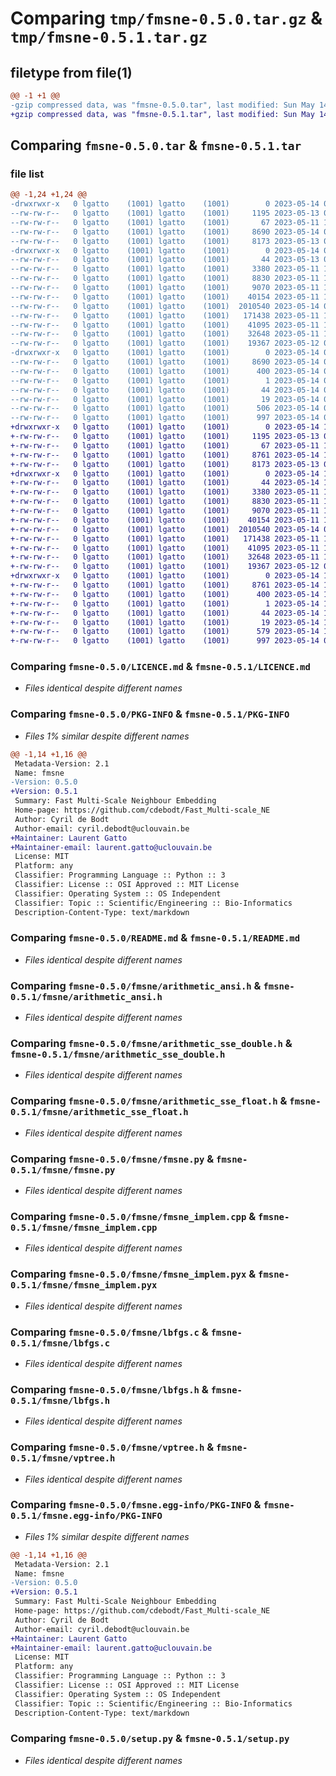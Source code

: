 # Comparing `tmp/fmsne-0.5.0.tar.gz` & `tmp/fmsne-0.5.1.tar.gz`

## filetype from file(1)

```diff
@@ -1 +1 @@
-gzip compressed data, was "fmsne-0.5.0.tar", last modified: Sun May 14 09:55:11 2023, max compression
+gzip compressed data, was "fmsne-0.5.1.tar", last modified: Sun May 14 10:14:35 2023, max compression
```

## Comparing `fmsne-0.5.0.tar` & `fmsne-0.5.1.tar`

### file list

```diff
@@ -1,24 +1,24 @@
-drwxrwxr-x   0 lgatto    (1001) lgatto    (1001)        0 2023-05-14 09:55:11.218449 fmsne-0.5.0/
--rw-rw-r--   0 lgatto    (1001) lgatto    (1001)     1195 2023-05-13 08:50:57.000000 fmsne-0.5.0/LICENCE.md
--rw-rw-r--   0 lgatto    (1001) lgatto    (1001)       67 2023-05-11 14:46:43.000000 fmsne-0.5.0/MANIFEST.in
--rw-rw-r--   0 lgatto    (1001) lgatto    (1001)     8690 2023-05-14 09:55:11.218449 fmsne-0.5.0/PKG-INFO
--rw-rw-r--   0 lgatto    (1001) lgatto    (1001)     8173 2023-05-13 09:10:50.000000 fmsne-0.5.0/README.md
-drwxrwxr-x   0 lgatto    (1001) lgatto    (1001)        0 2023-05-14 09:55:11.218449 fmsne-0.5.0/fmsne/
--rw-rw-r--   0 lgatto    (1001) lgatto    (1001)       44 2023-05-13 08:41:46.000000 fmsne-0.5.0/fmsne/__init__.py
--rw-rw-r--   0 lgatto    (1001) lgatto    (1001)     3380 2023-05-11 14:46:43.000000 fmsne-0.5.0/fmsne/arithmetic_ansi.h
--rw-rw-r--   0 lgatto    (1001) lgatto    (1001)     8830 2023-05-11 14:46:43.000000 fmsne-0.5.0/fmsne/arithmetic_sse_double.h
--rw-rw-r--   0 lgatto    (1001) lgatto    (1001)     9070 2023-05-11 14:46:43.000000 fmsne-0.5.0/fmsne/arithmetic_sse_float.h
--rw-rw-r--   0 lgatto    (1001) lgatto    (1001)    40154 2023-05-11 14:46:48.000000 fmsne-0.5.0/fmsne/fmsne.py
--rw-rw-r--   0 lgatto    (1001) lgatto    (1001)  2010540 2023-05-14 09:45:02.000000 fmsne-0.5.0/fmsne/fmsne_implem.cpp
--rw-rw-r--   0 lgatto    (1001) lgatto    (1001)   171438 2023-05-11 14:46:43.000000 fmsne-0.5.0/fmsne/fmsne_implem.pyx
--rw-rw-r--   0 lgatto    (1001) lgatto    (1001)    41095 2023-05-11 14:46:43.000000 fmsne-0.5.0/fmsne/lbfgs.c
--rw-rw-r--   0 lgatto    (1001) lgatto    (1001)    32648 2023-05-11 14:46:43.000000 fmsne-0.5.0/fmsne/lbfgs.h
--rw-rw-r--   0 lgatto    (1001) lgatto    (1001)    19367 2023-05-12 04:57:27.000000 fmsne-0.5.0/fmsne/vptree.h
-drwxrwxr-x   0 lgatto    (1001) lgatto    (1001)        0 2023-05-14 09:55:11.218449 fmsne-0.5.0/fmsne.egg-info/
--rw-rw-r--   0 lgatto    (1001) lgatto    (1001)     8690 2023-05-14 09:55:11.000000 fmsne-0.5.0/fmsne.egg-info/PKG-INFO
--rw-rw-r--   0 lgatto    (1001) lgatto    (1001)      400 2023-05-14 09:55:11.000000 fmsne-0.5.0/fmsne.egg-info/SOURCES.txt
--rw-rw-r--   0 lgatto    (1001) lgatto    (1001)        1 2023-05-14 09:55:11.000000 fmsne-0.5.0/fmsne.egg-info/dependency_links.txt
--rw-rw-r--   0 lgatto    (1001) lgatto    (1001)       44 2023-05-14 09:55:11.000000 fmsne-0.5.0/fmsne.egg-info/requires.txt
--rw-rw-r--   0 lgatto    (1001) lgatto    (1001)       19 2023-05-14 09:55:11.000000 fmsne-0.5.0/fmsne.egg-info/top_level.txt
--rw-rw-r--   0 lgatto    (1001) lgatto    (1001)      506 2023-05-14 09:55:11.218449 fmsne-0.5.0/setup.cfg
--rw-rw-r--   0 lgatto    (1001) lgatto    (1001)      997 2023-05-14 09:45:20.000000 fmsne-0.5.0/setup.py
+drwxrwxr-x   0 lgatto    (1001) lgatto    (1001)        0 2023-05-14 10:14:35.257286 fmsne-0.5.1/
+-rw-rw-r--   0 lgatto    (1001) lgatto    (1001)     1195 2023-05-13 08:50:57.000000 fmsne-0.5.1/LICENCE.md
+-rw-rw-r--   0 lgatto    (1001) lgatto    (1001)       67 2023-05-11 14:46:43.000000 fmsne-0.5.1/MANIFEST.in
+-rw-rw-r--   0 lgatto    (1001) lgatto    (1001)     8761 2023-05-14 10:14:35.257286 fmsne-0.5.1/PKG-INFO
+-rw-rw-r--   0 lgatto    (1001) lgatto    (1001)     8173 2023-05-13 09:10:50.000000 fmsne-0.5.1/README.md
+drwxrwxr-x   0 lgatto    (1001) lgatto    (1001)        0 2023-05-14 10:14:35.253286 fmsne-0.5.1/fmsne/
+-rw-rw-r--   0 lgatto    (1001) lgatto    (1001)       44 2023-05-14 10:13:40.000000 fmsne-0.5.1/fmsne/__init__.py
+-rw-rw-r--   0 lgatto    (1001) lgatto    (1001)     3380 2023-05-11 14:46:43.000000 fmsne-0.5.1/fmsne/arithmetic_ansi.h
+-rw-rw-r--   0 lgatto    (1001) lgatto    (1001)     8830 2023-05-11 14:46:43.000000 fmsne-0.5.1/fmsne/arithmetic_sse_double.h
+-rw-rw-r--   0 lgatto    (1001) lgatto    (1001)     9070 2023-05-11 14:46:43.000000 fmsne-0.5.1/fmsne/arithmetic_sse_float.h
+-rw-rw-r--   0 lgatto    (1001) lgatto    (1001)    40154 2023-05-11 14:46:48.000000 fmsne-0.5.1/fmsne/fmsne.py
+-rw-rw-r--   0 lgatto    (1001) lgatto    (1001)  2010540 2023-05-14 09:45:02.000000 fmsne-0.5.1/fmsne/fmsne_implem.cpp
+-rw-rw-r--   0 lgatto    (1001) lgatto    (1001)   171438 2023-05-11 14:46:43.000000 fmsne-0.5.1/fmsne/fmsne_implem.pyx
+-rw-rw-r--   0 lgatto    (1001) lgatto    (1001)    41095 2023-05-11 14:46:43.000000 fmsne-0.5.1/fmsne/lbfgs.c
+-rw-rw-r--   0 lgatto    (1001) lgatto    (1001)    32648 2023-05-11 14:46:43.000000 fmsne-0.5.1/fmsne/lbfgs.h
+-rw-rw-r--   0 lgatto    (1001) lgatto    (1001)    19367 2023-05-12 04:57:27.000000 fmsne-0.5.1/fmsne/vptree.h
+drwxrwxr-x   0 lgatto    (1001) lgatto    (1001)        0 2023-05-14 10:14:35.257286 fmsne-0.5.1/fmsne.egg-info/
+-rw-rw-r--   0 lgatto    (1001) lgatto    (1001)     8761 2023-05-14 10:14:35.000000 fmsne-0.5.1/fmsne.egg-info/PKG-INFO
+-rw-rw-r--   0 lgatto    (1001) lgatto    (1001)      400 2023-05-14 10:14:35.000000 fmsne-0.5.1/fmsne.egg-info/SOURCES.txt
+-rw-rw-r--   0 lgatto    (1001) lgatto    (1001)        1 2023-05-14 10:14:35.000000 fmsne-0.5.1/fmsne.egg-info/dependency_links.txt
+-rw-rw-r--   0 lgatto    (1001) lgatto    (1001)       44 2023-05-14 10:14:35.000000 fmsne-0.5.1/fmsne.egg-info/requires.txt
+-rw-rw-r--   0 lgatto    (1001) lgatto    (1001)       19 2023-05-14 10:14:35.000000 fmsne-0.5.1/fmsne.egg-info/top_level.txt
+-rw-rw-r--   0 lgatto    (1001) lgatto    (1001)      579 2023-05-14 10:14:35.257286 fmsne-0.5.1/setup.cfg
+-rw-rw-r--   0 lgatto    (1001) lgatto    (1001)      997 2023-05-14 09:45:20.000000 fmsne-0.5.1/setup.py
```

### Comparing `fmsne-0.5.0/LICENCE.md` & `fmsne-0.5.1/LICENCE.md`

 * *Files identical despite different names*

### Comparing `fmsne-0.5.0/PKG-INFO` & `fmsne-0.5.1/PKG-INFO`

 * *Files 1% similar despite different names*

```diff
@@ -1,14 +1,16 @@
 Metadata-Version: 2.1
 Name: fmsne
-Version: 0.5.0
+Version: 0.5.1
 Summary: Fast Multi-Scale Neighbour Embedding
 Home-page: https://github.com/cdebodt/Fast_Multi-scale_NE
 Author: Cyril de Bodt
 Author-email: cyril.debodt@uclouvain.be
+Maintainer: Laurent Gatto
+Maintainer-email: laurent.gatto@uclouvain.be
 License: MIT
 Platform: any
 Classifier: Programming Language :: Python :: 3
 Classifier: License :: OSI Approved :: MIT License
 Classifier: Operating System :: OS Independent
 Classifier: Topic :: Scientific/Engineering :: Bio-Informatics
 Description-Content-Type: text/markdown
```

### Comparing `fmsne-0.5.0/README.md` & `fmsne-0.5.1/README.md`

 * *Files identical despite different names*

### Comparing `fmsne-0.5.0/fmsne/arithmetic_ansi.h` & `fmsne-0.5.1/fmsne/arithmetic_ansi.h`

 * *Files identical despite different names*

### Comparing `fmsne-0.5.0/fmsne/arithmetic_sse_double.h` & `fmsne-0.5.1/fmsne/arithmetic_sse_double.h`

 * *Files identical despite different names*

### Comparing `fmsne-0.5.0/fmsne/arithmetic_sse_float.h` & `fmsne-0.5.1/fmsne/arithmetic_sse_float.h`

 * *Files identical despite different names*

### Comparing `fmsne-0.5.0/fmsne/fmsne.py` & `fmsne-0.5.1/fmsne/fmsne.py`

 * *Files identical despite different names*

### Comparing `fmsne-0.5.0/fmsne/fmsne_implem.cpp` & `fmsne-0.5.1/fmsne/fmsne_implem.cpp`

 * *Files identical despite different names*

### Comparing `fmsne-0.5.0/fmsne/fmsne_implem.pyx` & `fmsne-0.5.1/fmsne/fmsne_implem.pyx`

 * *Files identical despite different names*

### Comparing `fmsne-0.5.0/fmsne/lbfgs.c` & `fmsne-0.5.1/fmsne/lbfgs.c`

 * *Files identical despite different names*

### Comparing `fmsne-0.5.0/fmsne/lbfgs.h` & `fmsne-0.5.1/fmsne/lbfgs.h`

 * *Files identical despite different names*

### Comparing `fmsne-0.5.0/fmsne/vptree.h` & `fmsne-0.5.1/fmsne/vptree.h`

 * *Files identical despite different names*

### Comparing `fmsne-0.5.0/fmsne.egg-info/PKG-INFO` & `fmsne-0.5.1/fmsne.egg-info/PKG-INFO`

 * *Files 1% similar despite different names*

```diff
@@ -1,14 +1,16 @@
 Metadata-Version: 2.1
 Name: fmsne
-Version: 0.5.0
+Version: 0.5.1
 Summary: Fast Multi-Scale Neighbour Embedding
 Home-page: https://github.com/cdebodt/Fast_Multi-scale_NE
 Author: Cyril de Bodt
 Author-email: cyril.debodt@uclouvain.be
+Maintainer: Laurent Gatto
+Maintainer-email: laurent.gatto@uclouvain.be
 License: MIT
 Platform: any
 Classifier: Programming Language :: Python :: 3
 Classifier: License :: OSI Approved :: MIT License
 Classifier: Operating System :: OS Independent
 Classifier: Topic :: Scientific/Engineering :: Bio-Informatics
 Description-Content-Type: text/markdown
```

### Comparing `fmsne-0.5.0/setup.py` & `fmsne-0.5.1/setup.py`

 * *Files identical despite different names*

